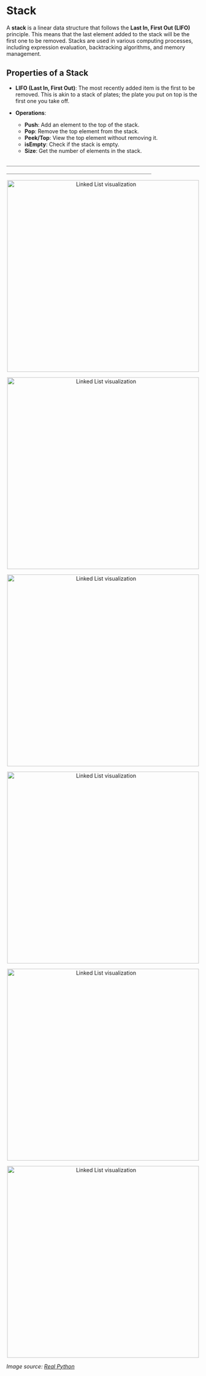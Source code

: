 # Stack

A **stack** is a linear data structure that follows the **Last In, First Out (LIFO)** principle. This means that the last element added to the stack will be the first one to be removed. Stacks are used in various computing processes, including expression evaluation, backtracking algorithms, and memory management.

## Properties of a Stack

- **LIFO (Last In, First Out)**: The most recently added item is the first to be removed. This is akin to a stack of plates; the plate you put on top is the first one you take off.

- **Operations**:
  - **Push**: Add an element to the top of the stack.
  - **Pop**: Remove the top element from the stack.
  - **Peek/Top**: View the top element without removing it.
  - **isEmpty**: Check if the stack is empty.
  - **Size**: Get the number of elements in the stack.

＿＿＿＿＿＿＿＿＿＿＿＿＿＿＿＿＿＿＿＿＿＿＿＿＿＿＿＿＿＿＿＿＿＿＿＿＿＿＿＿＿＿＿＿＿＿＿＿＿＿＿＿＿＿＿＿＿＿＿＿＿＿＿


<p align="center">
  <img src="https://github.com/Eric-Chung-0511/Learning-Record/blob/main/Data%20Structure%20%26%20Algorithm/Data%20Structure/Stack/Stack_image/stack_push_add_function.b406cffbe2dd.jpg" alt="Linked List visualization" width="500">
</p>

<p align="center">
  <img src="https://github.com/Eric-Chung-0511/Learning-Record/blob/main/Data%20Structure%20%26%20Algorithm/Data%20Structure/Stack/Stack_image/stack_push_delete_word.6a64fed15fde.jpg" alt="Linked List visualization" width="500">
</p>

<p align="center">
  <img src="https://github.com/Eric-Chung-0511/Learning-Record/blob/main/Data%20Structure%20%26%20Algorithm/Data%20Structure/Stack/Stack_image/stack_push_indent.01223b7d94a7.jpg" alt="Linked List visualization" width="500">
</p>

<p align="center">
  <img src="https://github.com/Eric-Chung-0511/Learning-Record/blob/main/Data%20Structure%20%26%20Algorithm/Data%20Structure/Stack/Stack_image/stack_pop_indent.e28029c81831.jpg" alt="Linked List visualization" width="500">
</p>

<p align="center">
  <img src="https://github.com/Eric-Chung-0511/Learning-Record/blob/main/Data%20Structure%20%26%20Algorithm/Data%20Structure/Stack/Stack_image/stack_pop_delete_word.89f14f6ed390.jpg" alt="Linked List visualization" width="500">
</p>

<p align="center">
  <img src="https://github.com/Eric-Chung-0511/Learning-Record/blob/main/Data%20Structure%20%26%20Algorithm/Data%20Structure/Stack/Stack_image/stack_pop_add_function.a4f66332971a.jpg" alt="Linked List visualization" width="500">
</p>

*Image source: [Real Python](https://realpython.com/how-to-implement-python-stack/)*

